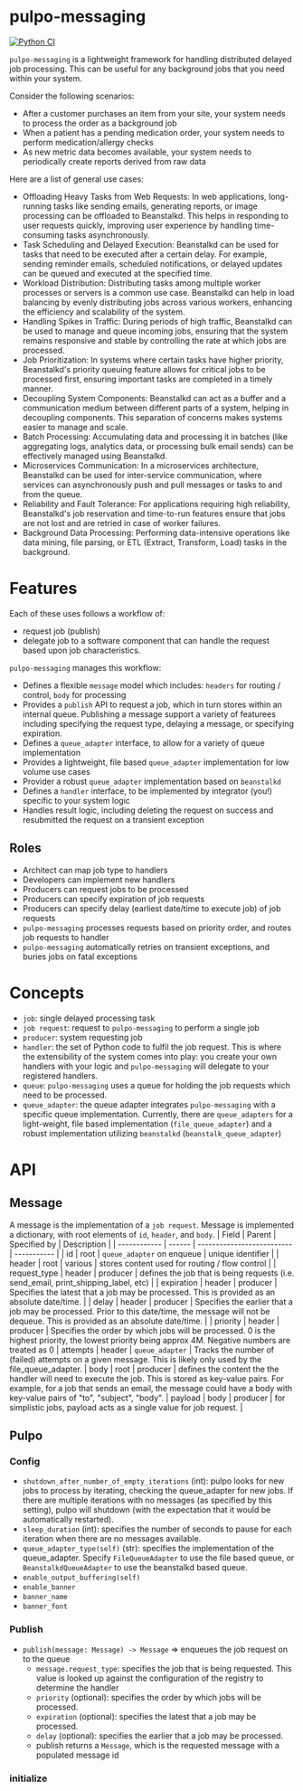 # pulpo-messaging
[![Python CI](https://github.com/jasonray/pulpo-messaging/actions/workflows/python-package.yml/badge.svg)](https://github.com/jasonray/pulpo-messaging/actions/workflows/python-package.yml)

`pulpo-messaging` is a lightweight framework for handling distributed delayed job processing. This can be useful for any background jobs that you need within your system.

Consider the following scenarios:
* After a customer purchases an item from your site, your system needs to process the order as a background job
* When a patient has a pending medication order, your system needs to perform medication/allergy checks
* As new metric data becomes available, your system needs to periodically create reports derived from raw data

Here are a list of general use cases:
* Offloading Heavy Tasks from Web Requests: In web applications, long-running tasks like sending emails, generating reports, or image processing can be offloaded to Beanstalkd. This helps in responding to user requests quickly, improving user experience by handling time-consuming tasks asynchronously.
* Task Scheduling and Delayed Execution: Beanstalkd can be used for tasks that need to be executed after a certain delay. For example, sending reminder emails, scheduled notifications, or delayed updates can be queued and executed at the specified time.
* Workload Distribution: Distributing tasks among multiple worker processes or servers is a common use case. Beanstalkd can help in load balancing by evenly distributing jobs across various workers, enhancing the efficiency and scalability of the system.
* Handling Spikes in Traffic: During periods of high traffic, Beanstalkd can be used to manage and queue incoming jobs, ensuring that the system remains responsive and stable by controlling the rate at which jobs are processed.
* Job Prioritization: In systems where certain tasks have higher priority, Beanstalkd's priority queuing feature allows for critical jobs to be processed first, ensuring important tasks are completed in a timely manner.
* Decoupling System Components: Beanstalkd can act as a buffer and a communication medium between different parts of a system, helping in decoupling components. This separation of concerns makes systems easier to manage and scale.
* Batch Processing: Accumulating data and processing it in batches (like aggregating logs, analytics data, or processing bulk email sends) can be effectively managed using Beanstalkd.
* Microservices Communication: In a microservices architecture, Beanstalkd can be used for inter-service communication, where services can asynchronously push and pull messages or tasks to and from the queue.
* Reliability and Fault Tolerance: For applications requiring high reliability, Beanstalkd's job reservation and time-to-run features ensure that jobs are not lost and are retried in case of worker failures.
* Background Data Processing: Performing data-intensive operations like data mining, file parsing, or ETL (Extract, Transform, Load) tasks in the background.


# Features
Each of these uses follows a workflow of: 
* request job (publish)
* delegate job to a software component that can handle the request based upon job characteristics. 

`pulpo-messaging` manages this workflow:
* Defines a flexible `message` model which includes: `headers` for routing / control, `body` for processing
* Provides a `publish` API to request a job, which in turn stores within an internal queue.  Publishing a message support a variety of featurees including specifying the request type, delaying a message, or specifying expiration.
* Defines a `queue_adapter` interface, to allow for a variety of queue implementation
* Provides a lightweight, file based `queue_adapter` implementation for low volume use cases
* Provider a robust `queue_adapter` implementation based on `beanstalkd`
* Defines a `handler` interface, to be implemented by integrator (you!) specific to your system logic
* Handles result logic, including deleting the request on success and resubmitted the request on a transient exception

## Roles
* Architect can map job type to handlers
* Developers can implement new handlers
* Producers can request jobs to be processed
* Producers can specify expiration of job requests
* Producers can specify delay (earliest date/time to execute job) of job requests
* `pulpo-messaging` processes requests based on priority order, and routes job requests to handler
* `pulpo-messaging` automatically retries on transient exceptions, and buries jobs on fatal exceptions

# Concepts
* `job`: single delayed processing task
* `job request`: request to `pulpo-messaging` to perform a single job
* `producer`: system requesting job
* `handler`: the set of Python code to fulfil the job request. This is where the extensibility of the system comes into play: you create your own handlers with your logic and `pulpo-messaging` will delegate to your registered handlers.
* `queue`: `pulpo-messaging` uses a queue for holding the job requests which need to be processed.
* `queue_adapter`: the queue adapter integrates `pulpo-messaging` with a specific queue implementation.  Currently, there are `queue_adapters` for a light-weight, file based implementation (`file_queue_adapter`) and a robust implementation utilizing `beanstalkd` (`beanstalk_queue_adapter`)

# API

## Message
A message is the implementation of a `job request`.  Message is implemented a dictionary, with root elements of `id`, `header`, and `body`.
| Field        | Parent | Specified by               | Description |
| ------------ | ------ | -------------------------- | ----------- |
| id           | root   | `queue_adapter` on enqueue | unique identifier |
| header       | root   | various                    | stores content used for routing / flow control |
| request_type | header | producer                   | defines the job that is being requests (i.e. send_email, print_shipping_label, etc) |
| expiration   | header | producer                   | Specifies the latest that a job may be processed. This is provided as an absolute date/time. |
| delay        | header | producer                   | Specifies the earlier that a job may be processed.  Prior to this date/time, the message will not be dequeue. This is provided as an absolute date/time. |
| priority     | header | producer                   | Specifies the order by which jobs will be processed. 0 is the highest priority, the lowest priority being approx 4M. Negative numbers are treated as 0
| attempts     | header | `queue_adapter`            | Tracks the number of (failed) attempts on a given message.  This is likely only used by the file_queue_adapter.
| body         | root   | producer                   | defines the content the the handler will need to execute the job.  This is stored as key-value pairs.  For example, for a job that sends an email, the message could have a body with key-value pairs of "to", "subject", "body". 
| payload      | body   | producer                   | for simplistic jobs, payload acts as a single value for job request.  |

## Pulpo
### Config
* `shutdown_after_number_of_empty_iterations` (int): pulpo looks for new jobs to process by iterating, checking the queue_adapter for new jobs.  If there are multiple iterations with no messages (as specified by this setting), pulpo will shutdown (with the expectation that it would be automatically restarted).
* `sleep_duration` (int): specifies the number of seconds to pause for each iteration when there are no messages available.
* `queue_adapter_type(self)` (str): specifies the implementation of the queue_adapter.  Specify `FileQueueAdapter` to use the file based queue, or `BeanstalkdQueueAdapter` to use the beanstalkd based queue.
* `enable_output_buffering(self)`
* `enable_banner`
* `banner_name`
* `banner_font`

### Publish
* `publish(message: Message) -> Message` => enqueues the job request on to the queue
  * `message.request_type`: specifies the job that is being requested.  This value is looked up against the configuration of the registry to determine the handler
  * `priority` (optional): specifies the order by which jobs will be processed.  
  * `expiration` (optional): specifies the latest that a job may be processed.
  * `delay` (optional): specifies the earlier that a job may be processed.
  * publish returns a `Message`, which is the requested message with a populated message id

### initialize

